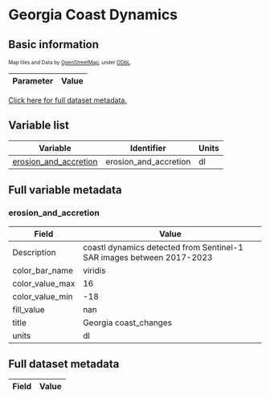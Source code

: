 # Georgia Coast Dynamics

## Basic information

<span style="font-size: x-small">Map tiles and Data by <a href="http://openstreetmap.org">OpenStreetMap</a>, under <a href="http://www.openstreetmap.org/copyright">ODbL</a>.</span>

| Parameter | Value |
| ---- | ---- |

[Click here for full dataset metadata.](#full-metadata)

## Variable list

| Variable | Identifier | Units |
| ---- | ---- | ---- |
| [erosion\_and\_accretion](#erosion\_and\_accretion) | erosion\_and\_accretion | dl |

## Full variable metadata

### <a name="erosion_and_accretion"></a>erosion_and_accretion

| Field | Value |
| ---- | ---- |
| Description | coastl dynamics detected from Sentinel\-1 SAR images between 2017\-2023 |
| color\_bar\_name | viridis |
| color\_value\_max | 16 |
| color\_value\_min | -18 |
| fill\_value | nan |
| title | Georgia coast\_changes |
| units | dl |

## <a name="full-metadata"></a>Full dataset metadata

| Field | Value |
| ---- | ---- |

